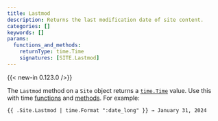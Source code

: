 ```yaml
---
title: Lastmod
description: Returns the last modification date of site content.
categories: []
keywords: []
params:
  functions_and_methods:
    returnType: time.Time
    signatures: [SITE.Lastmod]
---
```


{{< new-in 0.123.0 />}}

The `Lastmod` method on a `Site` object returns a [`time.Time`] value. Use this with time [functions] and [methods]. For example:

```go-html-template
{{ .Site.Lastmod | time.Format ":date_long" }} → January 31, 2024

```

[`time.Time`]: https://pkg.go.dev/time#Time
[functions]: /functions/time/
[methods]: /methods/time/
